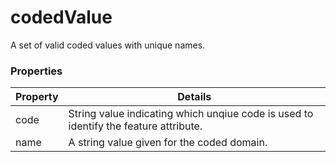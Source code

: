 # codedValue

A set of valid coded values with unique names.

### Properties

| Property | Details
| --- | ---
| code | String value indicating which unqiue code is used to identify the feature attribute.
| name | A string value given for the coded domain.



